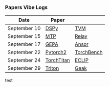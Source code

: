 ### Papers Vibe Logs

| Date        | Paper | |
|-------------|-------|-------|
| September 10 | [DSPy](https://chatgpt.com/share/68c22e8b-d4f0-8013-9bdf-40aabb2e864b) | [TVM](https://chatgpt.com/share/68c2390f-7b70-8013-bf75-a7469aab73ed) |
| September 15 | [MTP](https://chatgpt.com/share/68c8bd8b-7b9c-8013-bac9-504011043eb0) | [Relay](https://chatgpt.com/share/68c8c46d-91cc-8013-9812-de0ed85c4d34) |
| September 17 | [GEPA](https://chatgpt.com/share/68cbbbfb-9e84-8013-983b-f15c3dd8cd89) | [Ansor](https://chatgpt.com/share/68cbc3da-af18-8013-8287-cf1049f7ba7f) |
| September 22 | [Pytorch2](https://chatgpt.com/share/68d2e05b-9f10-8013-91dc-8e331344f29c) | [TorchBench](https://chatgpt.com/share/68d2e34a-2a14-8013-a104-ed7244681dc4) |
| September 24 | [TorchTitan](https://chatgpt.com/share/68d4de7a-ef04-8013-8f6c-df53ce4f3d79) | [ECLIP](https://chatgpt.com/share/68d4e3dc-0ebc-8013-9c39-efe27a532195) |
| September 29 | [Triton](https://chatgpt.com/share/68db387e-c320-8013-b30c-e16f4a5928e3) | [Geak](https://chatgpt.com/share/68db5210-4828-8013-8754-71b958241265) | 

test
